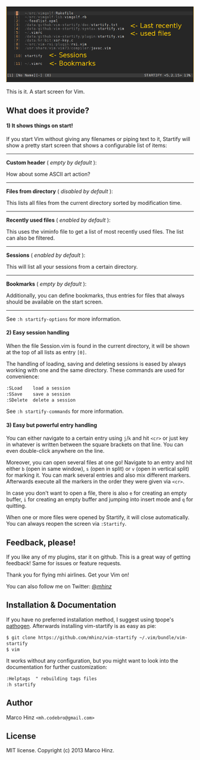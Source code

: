 ![Example:startify in action](https://github.com/mhinz/vim-startify/raw/master/startify.png)

This is it. A start screen for Vim.

What does it provide?
---------------------

#### 1) It shows things on start!

If you start Vim without giving any filenames or piping text to it, Startify
will show a pretty start screen that shows a configurable list of items:

---

__Custom header__ ( _empty by default_ ):

How about some ASCII art action?

---

__Files from directory__ ( _disabled by default_ ):

This lists all files from the current directory sorted by modification time.

---

__Recently used files__ ( _enabled by default_ ):

This uses the viminfo file to get a list of most recently used files. The list
can also be filtered.

---

__Sessions__ ( _enabled by default_ ):

This will list all your sessions from a certain directory.

---

__Bookmarks__ ( _empty by default_ ):

Additionally, you can define bookmarks, thus entries for files that always
should be available on the start screen.

---

See `:h startify-options` for more information.

#### 2) Easy session handling

When the file Session.vim is found in the current directory, it will be shown at
the top of all lists as entry `[0]`.

The handling of loading, saving and deleting sessions is eased by always working
with one and the same directory. These commands are used for convenience:

    :SLoad    load a session
    :SSave    save a session
    :SDelete  delete a session

See `:h startify-commands` for more information.

#### 3) Easy but powerful entry handling

You can either navigate to a certain entry using `j`/`k` and hit `<cr>` or just
key in whatever is written between the square brackets on that line. You can
even double-click anywhere on the line.

Moreover, you can open several files at one go! Navigate to an entry and hit
either `b` (open in same window), `s` (open in split) or `v` (open in vertical
split) for marking it. You can mark several entries and also mix different
markers. Afterwards execute all the markers in the order they were given via
`<cr>`.

In case you don't want to open a file, there is also `e` for creating an empty
buffer, `i` for creating an empty buffer and jumping into insert mode and `q`
for quitting.

When one or more files were opened by Startify, it will close automatically. You
can always reopen the screen via `:Startify`.

Feedback, please!
-----------------

If you like any of my plugins, star it on github. This is a great way of getting
feedback! Same for issues or feature requests.

Thank you for flying mhi airlines. Get your Vim on!

You can also follow me on Twitter: [@_mhinz_](https://twitter.com/_mhinz_)

Installation & Documentation
----------------------------

If you have no preferred installation method, I suggest using tpope's
[pathogen](https://github.com/tpope/vim-pathogen). Afterwards installing
vim-startify is as easy as pie:

    $ git clone https://github.com/mhinz/vim-startify ~/.vim/bundle/vim-startify
    $ vim

It works without any configuration, but you might want to look into the
documentation for further customization:

    :Helptags  " rebuilding tags files
    :h startify

Author
------

Marco Hinz `<mh.codebro@gmail.com>`

License
-------

MIT license. Copyright (c) 2013 Marco Hinz.
